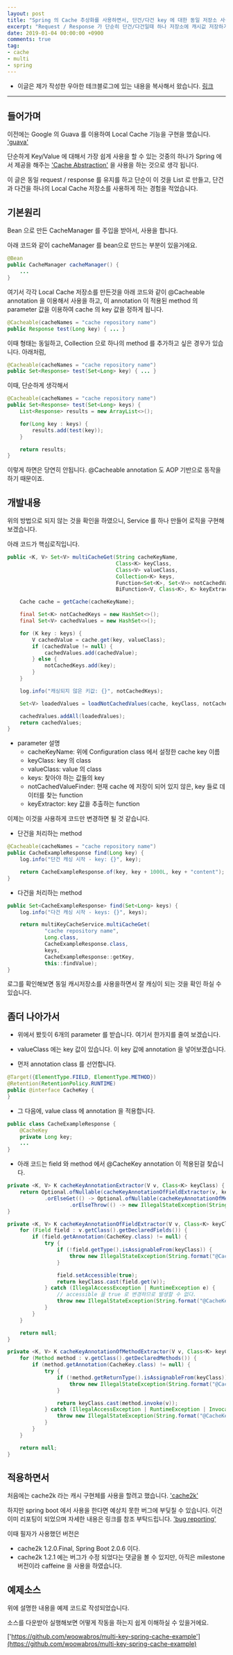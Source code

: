 ```yaml
---
layout: post
title: "Spring 의 Cache 추상화를 사용하면서, 단건/다건 key 에 대한 동일 저장소 사용하기"
excerpt: "Request / Response 가 단순히 단건/다건일때 하나 저장소에 캐시값 저장하기"
date: 2019-01-04 00:00:00 +0900
comments: true
tag:
- cache
- multi
- spring
---
```


* 이글은 제가 작성한 우아한 테크블로그에 있는 내용을 복사해서 왔습니다. [링크](http://woowabros.github.io/experience/2019/01/04/multi-key-spring-cache.html)

---
## 들어가며

이전에는 Google 의 Guava 를 이용하여 Local Cache 기능을 구현을 했습니다. ['guava'](https://github.com/google/guava)

단순하게 Key/Value 에 대해서 가장 쉽게 사용을 할 수 있는 것중의 하나가 Spring 에서 제공을 해주는 ['Cache Abstraction']([https://docs.spring.io/spring/docs/current/spring-framework-reference/integration.html#cache) 을 사용을 하는 것으로 생각 됩니다.

이 글은 동일 request / response 를 유지를 하고 단순이 이 것을 List 로 만들고, 단건과 다건을 하나의 Local Cache 저장소를 사용하게 하는 경험을 적었습니다.

## 기본원리
Bean 으로 만든 CacheManager 를 주입을 받아서, 사용을 합니다.

아래 코드와 같이 cacheManager 를 bean으로 만드는 부분이 있을거에요.
```java
@Bean
public CacheManager cacheManager() {
    ...
}
```
여기서 각각 Local Cache 저장소를 만든것을 아래 코드와 같이 @Cacheable annotation 을 이용해서 사용을 하고, 이 annotation 이 적용된 method 의 parameter 값을 이용하여 cache 의 key 값을 정하게 됩니다.
```java
@Cacheable(cacheNames = "cache repository name")
public Response test(Long key) { ... }
```
이때 형태는 동일하고, Collection 으로 하나의 method 를 추가하고 싶은 경우가 있습니다. 아래처럼,
```java
@Cacheable(cacheNames = "cache repository name")
public Set<Response> test(Set<Long> key) { ... }
```
이때, 단순하게 생각해서
```java
@Cacheable(cacheNames = "cache repository name")
public Set<Response> test(Set<Long> keys) {
    List<Response> results = new ArrayList<>();

    for(Long key : keys) {
        results.add(test(key));
    }

    return results;
}
```
이렇게 하면은 당연히 안됩니다. @Cacheable annotation 도 AOP 기반으로 동작을 하기 때문이죠.

## 개발내용
위의 방법으로 되지 않는 것을 확인을 하였으니, Service 를 하나 만들어 로직을 구현해보겠습니다.

아래 코드가 핵심로직입니다.
```java
public <K, V> Set<V> multiCacheGet(String cacheKeyName,
                                   Class<K> keyClass,
                                   Class<V> valueClass,
                                   Collection<K> keys,
                                   Function<Set<K>, Set<V>> notCachedValueFinder,
                                   BiFunction<V, Class<K>, K> keyExtractor) {

    Cache cache = getCache(cacheKeyName);

    final Set<K> notCachedKeys = new HashSet<>();
    final Set<V> cachedValues = new HashSet<>();

    for (K key : keys) {
        V cachedValue = cache.get(key, valueClass);
        if (cachedValue != null) {
            cachedValues.add(cachedValue);
        } else {
            notCachedKeys.add(key);
        }
    }

    log.info("캐싱되지 않은 키값: {}", notCachedKeys);

    Set<V> loadedValues = loadNotCachedValues(cache, keyClass, notCachedKeys, notCachedValueFinder, keyExtractor);

    cachedValues.addAll(loadedValues);
    return cachedValues;
}
```
* parameter 설명
  * cacheKeyName: 위에 Configuration class 에서 설정한 cache key 이름
  * keyClass: key 의 class
  * valueClass: value 의 class
  * keys: 찾아야 하는 값들의 key
  * notCachedValueFinder: 현재 cache 에 저장이 되어 있지 않은, key 들로 데이터를 찾는 function
  * keyExtractor: key 값을 추출하는 function

이제는 이것을 사용하게 코드만 변경하면 될 것 같습니다.

* 단건을 처리하는 method
```java
@Cacheable(cacheNames = "cache repository name")
public CacheExampleResponse find(Long key) {
    log.info("단건 캐싱 시작 - key: {}", key);

    return CacheExampleResponse.of(key, key + 1000L, key + "content");
}
```
* 다건을 처리하는 method
```java
public Set<CacheExampleResponse> find(Set<Long> keys) {
    log.info("다건 캐싱 시작 - keys: {}", keys);

    return multiKeyCacheService.multiCacheGet(
            "cache repository name",
            Long.class,
            CacheExampleResponse.class,
            keys,
            CacheExampleResponse::getKey,
            this::findValue);
}
```
로그를 확인해보면 동일 캐시저장소를 사용을하면서 잘 캐싱이 되는 것을 확인 하실 수 있습니다.

## 좀더 나아가서
* 위에서 봤듯이 6개의 parameter 를 받습니다. 여기서 한가지를 줄여 보겠습니다.
* valueClass 에는 key 값이 있습니다. 이 key 값에 annotation 을 넣어보겠습니다.

* 먼저 annotation class 를 선언합니다.
```java
@Target({ElementType.FIELD, ElementType.METHOD})
@Retention(RetentionPolicy.RUNTIME)
public @interface CacheKey {
}
```
* 그 다음에, value class 에 annotation 을 적용합니다.
```java
public class CacheExampleResponse {
    @CacheKey
    private Long key;
    ...
}
```
* 아래 코드는 field 와 method 에서 @CacheKey annotation 이 적용된걸 찾습니다.
```java
private <K, V> K cacheKeyAnnotationExtractor(V v, Class<K> keyClass) {
    return Optional.ofNullable(cacheKeyAnnotationOfFieldExtractor(v, keyClass))
            .orElseGet(() -> Optional.ofNullable(cacheKeyAnnotationOfMethodExtractor(v, keyClass))
                    .orElseThrow(() -> new IllegalStateException(String.format("@CacheKey 애노테이션이 어느 필드/메소드 에도 존재하지 않음 - %s", v.getClass().getName()))));
}
```
```java
private <K, V> K cacheKeyAnnotationOfFieldExtractor(V v, Class<K> keyClass) {
    for (Field field : v.getClass().getDeclaredFields()) {
        if (field.getAnnotation(CacheKey.class) != null) {
            try {
                if (!field.getType().isAssignableFrom(keyClass)) {
                    throw new IllegalStateException(String.format("@CacheKey 애노테이션 Key의 타입 변환 실패 - %s - field: %s", v.getClass().getName(), field.getName()));
                }

                field.setAccessible(true);
                return keyClass.cast(field.get(v));
            } catch (IllegalAccessException | RuntimeException e) {
                // accessible 을 true 로 변경하므로 발생할 수 없다.
                throw new IllegalStateException(String.format("@CacheKey 애노테이션 값 읽기 실패 - %s - field: %s", v.getClass().getName(), field.getName()), e);
            }
        }
    }

    return null;
}
```
```java
private <K, V> K cacheKeyAnnotationOfMethodExtractor(V v, Class<K> keyClass) {
    for (Method method : v.getClass().getDeclaredMethods()) {
        if (method.getAnnotation(CacheKey.class) != null) {
            try {
                if (!method.getReturnType().isAssignableFrom(keyClass)) {
                    throw new IllegalStateException(String.format("@CacheKey 애노테이션 Key의 타입 변환 실패 - %s - field: %s", v.getClass().getName(), method.getName()));
                }

                return keyClass.cast(method.invoke(v));
            } catch (IllegalAccessException | RuntimeException | InvocationTargetException e) {
                throw new IllegalStateException(String.format("@CacheKey 애노테이션 값 읽기 실패 - %s - method: %s", v.getClass().getName(), method.getName()), e);
            }
        }
    }

    return null;
}
```

## 적용하면서
처음에는 cache2k 라는 캐시 구현체를 사용을 할려고 했습니다. ['cache2k'](https://cache2k.org/docs/latest/user-guide.html#spring)

하지만 spring boot 에서 사용을 한다면 예상치 못한 버그에 부딪칠 수 있습니다. 이건 이미 리포팅이 되었으며 자세한 내용은 링크를 참조 부탁드립니다. ['bug reporting'](https://github.com/cache2k/cache2k/issues/94)

이때 필자가 사용했던 버전은
* cache2k 1.2.0.Final, Spring Boot 2.0.6 이다.
* cache2k 1.2.1 에는 버그가 수정 되었다는 댓글을 볼 수 있지만, 아직은 milestone 버전이라 caffeine 을 사용을 하였습니다.

## 예제소스
위에 설명한 내용을 예제 코드로 작성되었습니다.

소스를 다운받아 실행해보면 어떻게 작동을 하는지 쉽게 이해하실 수 있을거에요.

['https://github.com/woowabros/multi-key-spring-cache-example'](https://github.com/woowabros/multi-key-spring-cache-example)